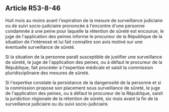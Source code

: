 Article R53-8-46
----
Huit mois au moins avant l'expiration de la mesure de surveillance judiciaire ou
de suivi socio-judiciaire prononcée à l'encontre d'une personne condamnée à une
peine pour laquelle la rétention de sûreté est encourue, le juge de
l'application des peines informe le procureur de la République de la situation
de l'intéressé et lui fait connaître son avis motivé sur une éventuelle
surveillance de sûreté.

Si la situation de la personne paraît susceptible de justifier une surveillance
de sûreté, le juge de l'application des peines, ou à défaut le procureur de la
République, fait procéder à l'expertise médicale et saisit la commission
pluridisciplinaire des mesures de sûreté.

Si l'expertise constate la persistance de la dangerosité de la personne et si la
commission propose son placement sous surveillance de sûreté, le juge de
l'application des peines, ou à défaut le procureur de la République, saisit la
juridiction régionale de la rétention de sûreté, six mois avant la fin de la
surveillance judiciaire ou du suivi socio-judiciaire.
